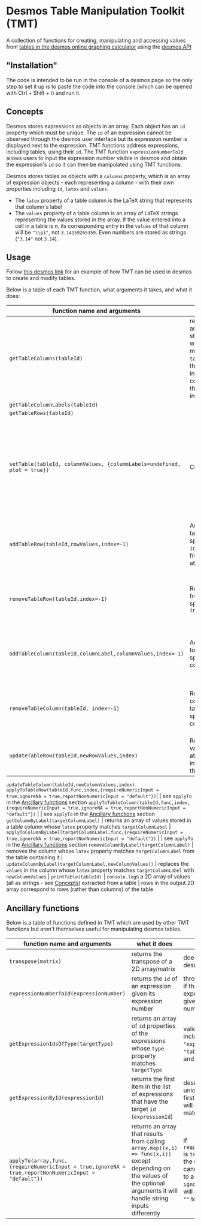 # Desmos Table Manipulation Toolkit (TMT)
A collection of functions for creating, manipulating and accessing values from [tables in the desmos online graphing calculator](https://support.desmos.com/hc/en-us/articles/202529219-Getting-Started-with-Tables-of-Data) using the [desmos API](https://www.desmos.com/api)

## "Installation"

The code is intended to be run in the console of a desmos page so the only step to set it up is to paste the code into the console (which can be opened with Ctrl + Shift + i) and run it.

## Concepts

Desmos stores expressions as objects in an array. Each object has an `id` property which must be unique. The `id` of an expression cannot be observed through the desmos user interface but its expression number is displayed next to the expression. TMT functions address expressions, including tables, using their `id`. The TMT function `expressionNumberToId` allows users to input the expression number visible in desmos and obtain the expression's `id` so it can then be manipulated using TMT functions.

Desmos stores tables as objects with a `columns` property, which is an array of expression objects - each representing a column - with their own properties including `id`, `latex` and `values`. 

* The `latex` property of a table column is the LaTeX string that represents that column's label
* The `values` property of a table column is an array of LaTeX strings representing the values stored in the array. If the value entered into a cell in a table is π, its corresponding entry in the `values` of that column will be `"\\pi"`, not `3.14159265359`. Even numbers are stored as strings (`"3.14"` not `3.14`).

## Usage

Follow [this desmos link](https://www.desmos.com/calculator/g7g5xzgjcn) for an example of how TMT can be used in desmos to create and modify tables.

Below is a table of each TMT function, what arguments it takes, and what it does:

function name and arguments | what it does | notes 
--- | --- | --- 
`getTableColumns(tableId)`| returns a 2D array of values stored in a table whose `id` matches `tableId` where the `i`th element in the output corresponds to the `i`th column in the table | table values are obtained as the raw LaTeX strings, not the numbers to which they evaluate (so if you enter 2\*3 in a cell in a table it'll give you `"2\cdot 3"`, not `6` 
`getTableColumnLabels(tableId)` | | 
`getTableRows(tableId)` | | 
`setTable(tableId, columnValues, {columnLabels=undefined, plot = true})` | Creates a table | The `columnLabels` and `plot` optional arguments must be passed inside an object like this: `setTable("table1",[["1","4","7"],["2","5","8"],["3","6","9"]],{columnLabels: ["col1","col2","col3"],plot: true})`. As both of these arguments are optional, either or neither of them can be specified, and they can be specified in any order.
`addTableRow(tableId,rowValues,index=-1)` | Adds a row to a table at a specified row `index` starting from `0` to insert at the start | The default `index` value of `-1` means the row will be added to the end of the table. This can be extended to adding the row to the penultimate position by passing `index` the value `-2` and so on.
`removeTableRow(tableId,index=-1)`  | Removes a row from a table at a specified row `index` | The default `index` value of `-1` means the row will be added to the end of the table. This can be extended to adding the row to the penultimate position by passing `index` the value `-2` and so on.
`addTableColumn(tableId,columnLabel,columnValues,index=-1)` | Adds a column to a table at a specified column `index` | The default `index` value of `-1` means the row will be added to the end of the table. This can be extended to adding the row to the penultimate position by passing `index` the value `-2` and so on.
`removeTableColumn(tableId, index=-1)` | Removes a column from a table at a specified column `index` | The default `index` value of `-1` means the row will be added to the end of the table. This can be extended to adding the row to the penultimate position by passing `index` the value `-2` and so on.
`updateTableRow(tableId,newRowValues,index)` | Replaces the values in a row at a given `index` in a table with the`newRowValues` | 
`updateTableColumn(tableId,newColumnValues,index)` 
`applyToTableRow(tableId,func,index,{requireNumericInput = true,ignoreNA = true,reportNonNumericInput = "default"})`| | see `applyTo` in the [Ancillary functions](#Ancillary-functions) section
`applyToTableColumn(tableId,func,index,{requireNumericInput = true,ignoreNA = true,reportNonNumericInput = "default"})` | | see `applyTo` in the [Ancillary functions](#Ancillary-functions) section
`getColumnByLabel(targetColumnLabel)` | returns an array of values stored in a table column whose `latex` property matches `targetColumnLabel` | 
`applyToColumnByLabel(targetColumnLabel,func,{requireNumericInput = true,ignoreNA = true,reportNonNumericInput = "default"})` | | see `applyTo` in the [Ancillary functions](#Ancillary-functions) section
`removeColumnByLabel(targetColumnLabel)` | removes the column whose `latex` property matches `targetColumnLabel` from the table containing it | 
`updateColumnByLabel(targetColumnLabel,newColumnValues))` | replaces the `values` in the column whose `latex` property matches `targetColumnLabel` with  `newColumnValues` | 
`printTable(tableId)` | `console.log`s a 2D array of values (all as strings - see [Concepts](#Concepts)) extracted from a table | rows in the output 2D array correspond to rows (rather than columns) of the table
## Ancillary functions

Below is a table of functions defined in TMT which are used by other TMT functions but aren't themselves useful for manipulating desmos tables.

function name and arguments | what it does | notes 
--- | --- | --- 
`transpose(matrix)` | returns the transpose of a 2D array/matrix | doesn't interact with desmos
`expressionNumberToId(expressionNumber)` | returns the `id` of an expression given its expression number | throws a `TypeError` if there is no expression with the given expression number
`getExpressionIdsOfType(targetType)` | returns an array of `id` properties of the expressions whose `type` property matches `targetType` | valid `type` values include `"expression"`, `"table"`, `"image"` and `"folder"` 
`getExpressionById(expressionId)` | returns the first item in the list of expressions that have the target `id` (`expressionId`) | desmos enforces id uniqueness so the first matching item will also be the only matching item 
`applyTo(array,func,{requireNumericInput = true,ignoreNA = true,reportNonNumericInput = "default"})`| returns an array that results from calling `array.map((x,i) => func(x,i))` except depending on the values of the optional arguments it will handle string inputs differently | if `requireNumericInput` is `true`, it will return the orginal value if it cannot be coerced to a number, and if `ignoreNA` is true it will avoid coercing `""` to `0`
